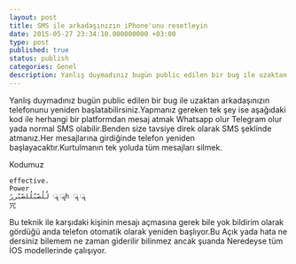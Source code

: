 ```yaml
---
layout: post
title: SMS ile arkadaşınızın iPhone'unu resetleyin
date: 2015-05-27 23:34:10.000000000 +03:00
type: post
published: true
status: publish
categories: Genel
description: Yanlış duymadınız bugün public edilen bir bug ile uzaktan arkadaşınızın telefonunu yeniden başlatabilirsiniz.Yapmanız gereken tek şey ise
---
```


Yanlış duymadınız bugün public edilen bir bug ile uzaktan arkadaşınızın telefonunu yeniden başlatabilirsiniz.Yapmanız gereken tek şey ise aşağıdaki kod ile herhangi bir platformdan mesaj atmak Whatsapp olur Telegram olur yada normal SMS olabilir.Benden size tavsiye direk olarak SMS şeklinde atmanız.Her mesajlarına girdiğinde telefon yeniden başlayacaktır.Kurtulmanın tek yoluda tüm mesajları silmek.

Kodumuz

    effective.
    Power
    لُلُصّبُلُلصّبُررً ॣ ॣh ॣ ॣ
    冗

Bu teknik ile karşıdaki kişinin mesajı açmasına gerek bile yok bildirim olarak gördüğü anda telefon otomatik olarak yeniden başlıyor.Bu Açık yada hata ne dersiniz bilemem ne zaman giderilir bilinmez ancak şuanda Neredeyse tüm İOS modellerinde çalışıyor.
